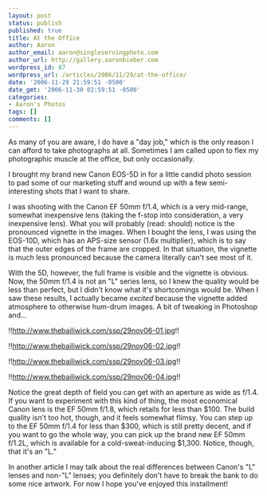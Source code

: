 ```yaml
---
layout: post
status: publish
published: true
title: At the Office
author: Aaron
author_email: aaron@singleservingphoto.com
author_url: http://gallery.aaronbieber.com
wordpress_id: 87
wordpress_url: /articles/2006/11/29/at-the-office/
date: '2006-11-29 21:59:51 -0500'
date_gmt: '2006-11-30 02:59:51 -0500'
categories:
- Aaron's Photos
tags: []
comments: []
---
```

As many of you are aware, I do have a "day job," which is the only
reason I can afford to take photographs at all. Sometimes I am called
upon to flex my photographic muscle at the office, but only
occasionally.

I brought my brand new Canon EOS-5D in for a little candid photo session
to pad some of our marketing stuff and wound up with a few
semi-interesting shots that I want to share.

I was shooting with the Canon EF 50mm f/1.4, which is a very mid-range,
somewhat inexpensive lens (taking the f-stop into consideration, a very
inexpensive lens). What you will probably (read: should) notice is the
pronounced vignette in the images. When I bought the lens, I was using
the EOS-10D, which has an APS-size sensor (1.6x multiplier), which is to
say that the outer edges of the frame are cropped. In that situation,
the vignette is much less pronounced because the camera literally can't
see most of it.

With the 5D, however, the full frame is visible and the vignette is
obvious. Now, the 50mm f/1.4 is not an "L" series lens, so I knew the
quality would be less than perfect, but I didn't know what it's
shortcomings would be. When I saw these results, I actually became
*excited* because the vignette added atmosphere to otherwise hum-drum
images. A bit of tweaking in Photoshop and...

!!http://www.thebailiwick.com/ssp/29nov06-01.jpg!!

!!http://www.thebailiwick.com/ssp/29nov06-02.jpg!!

!!http://www.thebailiwick.com/ssp/29nov06-03.jpg!!

!!http://www.thebailiwick.com/ssp/29nov06-04.jpg!!

Notice the great depth of field you can get with an aperture as wide as
f/1.4. If you want to experiment with this kind of thing, the most
economical Canon lens is the EF 50mm f/1.8, which retails for less than
\$100. The build quality isn't too hot, though, and it feels somewhat
flimsy. You can step up to the EF 50mm f/1.4 for less than \$300, which
is still pretty decent, and if you want to go the whole way, you can
pick up the brand new EF 50mm f/1.2L, which is available for a
cold-sweat-inducing \$1,300. Notice, though, that it's an "L."

In another article I may talk about the real differences between Canon's
"L" lenses and non-"L" lenses; you definitely don't have to break the
bank to do some nice artwork. For now I hope you've enjoyed this
installment!
